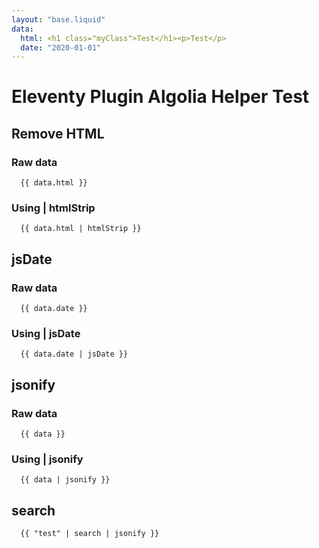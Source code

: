 ```yaml
---
layout: "base.liquid"
data: 
  html: <h1 class="myClass">Test</h1><p>Test</p>
  date: "2020-01-01"
---
```


# Eleventy Plugin Algolia Helper Test

## Remove HTML
### Raw data
```
  {{ data.html }}
```

### Using | htmlStrip

```
  {{ data.html | htmlStrip }}
```

## jsDate
### Raw data
```
  {{ data.date }}
```
### Using | jsDate

```
  {{ data.date | jsDate }}
```


## jsonify

### Raw data

```
  {{ data }}
```

### Using | jsonify

```
  {{ data | jsonify }}
```

## search

```
  {{ "test" | search | jsonify }}
```
